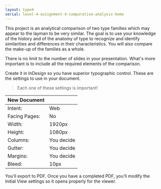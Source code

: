 ```yaml
---
layout: type4
serial: level-4-assignment-4-comparative-analysis-home
---
```

This project is an analytical comparison of two type families which may appear to the layman to be very similar. The goal is to use your knowledge of the history and of the anatomy of type to recognize and identify similarities and differences in their characteristics. You will also compare the make-up of the families as a whole.

There is no limit to the number of slides in your presentation. What's more important is to include all the required elements of the comparison.

Create it in InDesign so you have superior typographic control. These are the settings to use in your document.

> Each one of these settings is important!

| New Document    |               |
|-----------------|---------------|
| Intent:         |  Web          |
| Facing Pages:   |  No           |
| Width:          |  1920px       |
| Height:         |  1080px       |
| Columns:        |  You decide   |
| Gutter:         |  You decide   |
| Margins:        |  You decide   |
| Bleed:          |  10px         |

You'll export to PDF. Once you have a completed PDF, you'll modify the Initial View settings so it opens properly for the viewer.